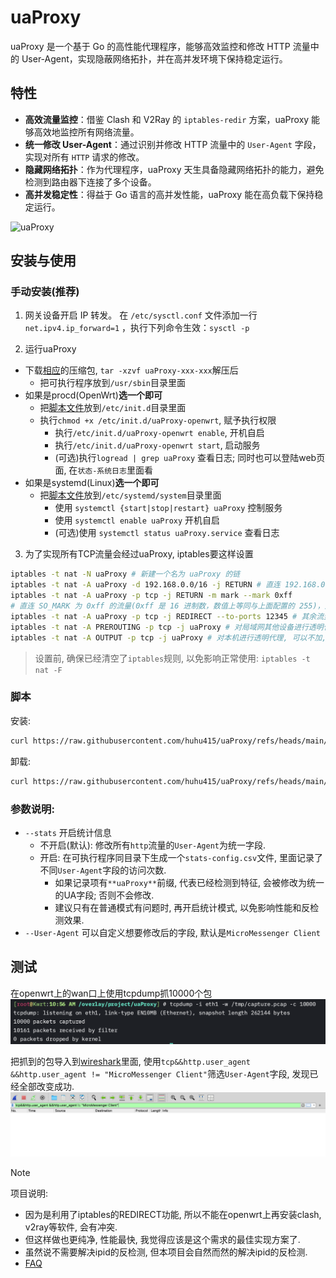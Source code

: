 # uaProxy

uaProxy 是一个基于 Go 的高性能代理程序，能够高效监控和修改 HTTP 流量中的 User-Agent，实现隐蔽网络拓扑，并在高并发环境下保持稳定运行。

## 特性

- **高效流量监控**：借鉴 Clash 和 V2Ray 的 `iptables-redir` 方案，uaProxy 能够高效地监控所有网络流量。
- **统一修改 User-Agent**：通过识别并修改 HTTP 流量中的 `User-Agent` 字段，实现对所有 `HTTP` 请求的修改。
- **隐藏网络拓扑**：作为代理程序，uaProxy 天生具备隐藏网络拓扑的能力，避免检测到路由器下连接了多个设备。
- **高并发稳定性**：得益于 Go 语言的高并发性能，uaProxy 能在高负载下保持稳定运行。

![uaProxy](assets/uaProxy.png)

## 安装与使用
### 手动安装(推荐)
1. 网关设备开启 IP 转发。
在 `/etc/sysctl.conf` 文件添加一行 `net.ipv4.ip_forward=1` ，执行下列命令生效：`sysctl -p`

2. 运行uaProxy
  - 下载[相应](https://github.com/huhu415/uaProxy/releases)的压缩包, `tar -xzvf uaProxy-xxx-xxx`解压后
    - 把可执行程序放到`/usr/sbin`目录里面
  - 如果是procd(OpenWrt)**选一个即可**
    - 把[脚本文件](shell/uaProxy.procd)放到`/etc/init.d`目录里面
    - 执行`chmod +x /etc/init.d/uaProxy-openwrt`, 赋予执行权限
      - 执行`/etc/init.d/uaProxy-openwrt enable`, 开机自启
      - 执行`/etc/init.d/uaProxy-openwrt start`, 启动服务
      - (可选)执行`logread | grep uaProxy` 查看日志; 同时也可以登陆web页面, 在`状态-系统日志`里面看
  - 如果是systemd(Linux)**选一个即可**
    - 把[脚本文件](shell/uaProxy.service)放到`/etc/systemd/system`目录里面
      - 使用 `systemctl {start|stop|restart} uaProxy` 控制服务
      - 使用 `systemctl enable uaProxy` 开机自启
      - (可选)使用 `systemctl status uaProxy.service` 查看日志


3. 为了实现所有TCP流量会经过uaProxy, iptables要这样设置
```sh
iptables -t nat -N uaProxy # 新建一个名为 uaProxy 的链
iptables -t nat -A uaProxy -d 192.168.0.0/16 -j RETURN # 直连 192.168.0.0/16
iptables -t nat -A uaProxy -p tcp -j RETURN -m mark --mark 0xff
# 直连 SO_MARK 为 0xff 的流量(0xff 是 16 进制数，数值上等同与上面配置的 255)，此规则目的是避免代理本机(网关)流量出现回环问题
iptables -t nat -A uaProxy -p tcp -j REDIRECT --to-ports 12345 # 其余流量转发到 12345 端口（即 uaProxy默认开启的redir-port）
iptables -t nat -A PREROUTING -p tcp -j uaProxy # 对局域网其他设备进行透明代理
iptables -t nat -A OUTPUT -p tcp -j uaProxy # 对本机进行透明代理, 可以不加, 建议加
```
> 设置前, 确保已经清空了`iptables`规则, 以免影响正常使用: `iptables -t nat -F`

### 脚本
安装:
```sh
curl https://raw.githubusercontent.com/huhu415/uaProxy/refs/heads/main/shell/Install.sh | sh
```

卸载:
```sh
curl https://raw.githubusercontent.com/huhu415/uaProxy/refs/heads/main/shell/UnInstall.sh | sh
```

### 参数说明:
- `--stats` 开启统计信息
  - 不开启(默认): 修改所有`http`流量的`User-Agent`为统一字段.
  - 开启: 在可执行程序同目录下生成一个`stats-config.csv`文件, 里面记录了不同`User-Agent`字段的访问次数.
    - 如果记录项有`**uaProxy**`前缀, 代表已经检测到特征, 会被修改为统一的UA字段; 否则不会修改.
    - 建议只有在普通模式有问题时, 再开启统计模式, 以免影响性能和反检测效果.
- `--User-Agent` 可以自定义想要修改后的字段, 默认是`MicroMessenger Client`


## 测试
在openwrt上的wan口上使用tcpdump抓10000个包
![](assets/tcpdumpCapture.png)

把抓到的包导入到[wireshark](https://www.wireshark.org/)里面,
使用`tcp&&http.user_agent &&http.user_agent != "MicroMessenger Client"`筛选`User-Agent`字段,
发现已经全部改变成功.
![](assets/wireshark.png)

> [!NOTE]
> 项目说明:
>
> - 因为是利用了iptables的REDIRECT功能, 所以不能在openwrt上再安装clash, v2ray等软件, 会有冲突.
> - 但这样做也更纯净, 性能最快, 我觉得应该是这个需求的最佳实现方案了.
> - 虽然说不需要解决ipid的反检测, 但本项目会自然而然的解决ipid的反检测.
> - [FAQ](assets/FAQ.md)
